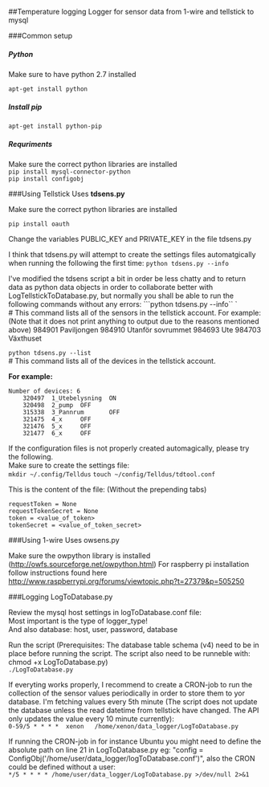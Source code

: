 ##Temperature logging
Logger for sensor data from 1-wire and tellstick to mysql 

###Common setup
##### Python
Make sure to have python 2.7 installed

```apt-get install python```

##### Install pip
```apt-get install python-pip```

##### Requriments
Make sure the correct python libraries are installed  
```pip install mysql-connector-python```  
```pip install configobj```

###Using Tellstick
Uses **tdsens.py**

Make sure the correct python libraries are installed

```pip install oauth```


Change the variables PUBLIC_KEY and PRIVATE_KEY in the file tdsens.py


I think that tdsens.py will attempt to create the settings files automatgically when running the following the first time:
```python tdsens.py --info```

I've modified the tdsens script a bit in order be less chatty and to return data as python data objects in order to collaborate better with LogTellstickToDatabase.py, but normally you shall be able to run the following commands without any errors:
```python tdsens.py --info``	`  
\# This command lists all of the sensors in the tellstick account. For example: (Note that it does not print anything to output due to the reasons mentioned above)
        984901 Paviljongen
        984910 Utanför sovrummet
        984693 Ute
        984703 Växthuset

```python tdsens.py --list```  
\# This command lists all of the devices in the tellstick account. 
	
**For example:**
	
	Number of devices: 6  
		320497  1_Utebelysning  ON
        320498  2_pump  OFF
        315338  3_Pannrum       OFF
        321475  4_x     OFF
        321476  5_x     OFF
        321477  6_x     OFF

If the configuration files is not properly created automagically, please try the following.  
Make sure to create the settings file:  
```mkdir ~/.config/Telldus``` 
```touch ~/config/Telldus/tdtool.conf```

This is the content of the file: (Without the prepending tabs)  

	requestToken = None
	requestTokenSecret = None
	token = <value_of_token>
	tokenSecret = <value_of_token_secret>


###Using 1-wire
Uses owsens.py

Make sure the owpython library is installed (http://owfs.sourceforge.net/owpython.html) 
For raspberry pi installation follow instructions found here http://www.raspberrypi.org/forums/viewtopic.php?t=27379&p=505250


###Logging LogToDatabase.py
     
Review the mysql host settings in logToDatabase.conf file:  
Most important is the type of logger_type!  
And also database: host, user, password, database
    
Run the script (Prerequisites: The database table schema (v4) need to be in place before running the script. The script also need to be runneble with: chmod +x LogToDatabase.py)  
```./LogToDatabase.py```
    
If everyting works properly, I recommend to create a CRON-job to run the collection of the sensor values periodically in order to store them to yor database. I'm fetching values every 5th minute (The script does not update the database unless the read datetime from tellstick have changed. The API only updates the value every 10 minute currently):  
```0-59/5 * * * *  xenon   /home/xenon/data_logger/LogToDatabase.py```
     
If running the CRON-job in for instance Ubuntu you might need to define the absolute path on line 21 in LogToDatabase.py eg: "config = ConfigObj('/home/user/data_logger/logToDatabase.conf')", also the CRON could be defined without a user:  
```*/5 * * * * /home/user/data_logger/LogToDatabase.py >/dev/null 2>&1```




